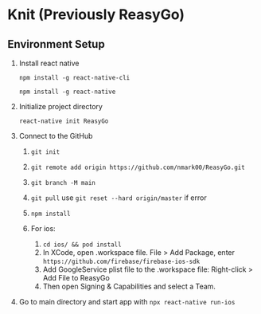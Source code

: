 # Knit (Previously ReasyGo)

## Environment Setup
1. Install react native
    
    `npm install -g react-native-cli`
    
    `npm install -g react-native`
    
1. Initialize project directory

    `react-native init ReasyGo`
    
1. Connect to the GitHub
    1. `git init`
    1. `git remote add origin https://github.com/nmark00/ReasyGo.git`
    1. `git branch -M main`
    1. `git pull` use `git reset --hard origin/master` if error

    1. `npm install`
    1. For ios: 

        1. `cd ios/ && pod install`
        1. In XCode, open .workspace file. File > Add Package, enter `https://github.com/firebase/firebase-ios-sdk`
        2. Add GoogleService plist file to the .workspace file: Right-click > Add File to ReasyGo
        3. Then open Signing & Capabilities and select a Team. 


1. Go to main directory and start app with `npx react-native run-ios`

